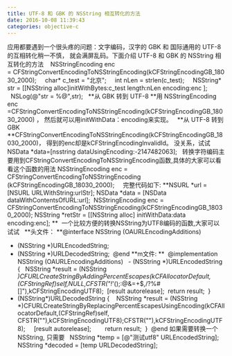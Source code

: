 ```yaml
---
title: UTF-8 和 GBK 的 NSString 相互转化的方法
date: 2016-10-08 11:39:43
categories: objective-c
---
```

<!-- more -->

应用都要遇到一个很头疼的问题：文字编码，汉字的 GBK 和 国际通用的 UTF-8 的互相转化稍一不慎，
就会满屏乱码。下面介绍 UTF-8 和 GBK 的 NSString 相互转化的方法
 
 NSStringEncoding enc = CFStringConvertEncodingToNSStringEncoding(kCFStringEncodingGB_18030_2000);
    char* c_test = "北京";
    int nLen = strlen(c_test);
    NSString* str = [[NSString alloc]initWithBytes:c_test length:nLen encoding:enc ];
    NSLog(@"str = %@",str);
 
**从 GBK 转到 UTF-8
**用 NSStringEncoding enc =CFStringConvertEncodingToNSStringEncoding(kCFStringEncodingGB_18030_2000) ，
然后就可以用initWithData：encoding来实现。
 
**从 UTF-8 转到 GBK
**CFStringConvertEncodingToNSStringEncoding(kCFStringEncodingGB_18030_2000)，
得到的enc却是kCFStringEncodingInvalidId。
没关系，试试 NSData *data=[nsstring dataUsingEncoding:-2147482063];
 
转换字符编码主要用到CFStringConvertEncodingToNSStringEncoding函数,具体的大家可以看看这个函数的用法
NSStringEncoding enc = CFStringConvertEncodingToNSStringEncoding (kCFStringEncodingGB_18030_2000);
 
 
完整代码如下:
**NSURL *url = [NSURL URLWithString:urlStr];
NSData *data = [NSData dataWithContentsOfURL:url]; 
NSStringEncoding enc = CFStringConvertEncodingToNSStringEncoding(kCFStringEncodingGB_18030_2000);
NSString *retStr = [[NSString alloc] initWithData:data encoding:enc];
** 
一个比较方便的转换NSString为UTF8编码的函数,大家可以试试
 
**头文件：
**@interface NSString (OAURLEncodingAdditions) 
- (NSString *)URLEncodedString; 
- (NSString *)URLDecodedString; 
@end
**m文件:
** 
@implementation 
NSString (OAURLEncodingAdditions) 
 - (NSString *)URLEncodedString
{ 
 NSString *result = (NSString *)CFURLCreateStringByAddingPercentEscapes(kCFAllocatorDefault,(CFStringRef)self,NULL,CFSTR("!*'();:@&=+$,/?%#[]"),kCFStringEncodingUTF8);
 [result autorelease];
 return result; 
}
 
- (NSString*)URLDecodedString
{
   NSString *result = (NSString *)CFURLCreateStringByReplacingPercentEscapesUsingEncoding(kCFAllocatorDefault,(CFStringRef)self, CFSTR(""),kCFStringEncodingUTF8);CFSTR(""),kCFStringEncodingUTF8); 
   [result autorelease];    
   return result; 
} 
@end
如果需要转换一个NSString, 只需要
 
NSString *temp = [@"测试utf8" URLEncodedString];  
NSString *decoded = [temp URLDecodedString];
